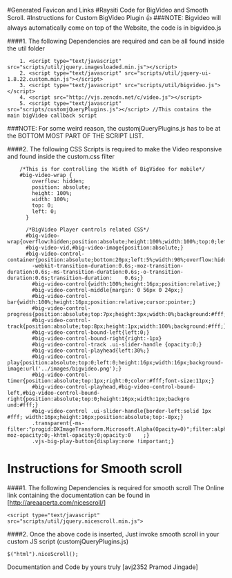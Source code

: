#Generated Favicon and Links
#Raysiti Code for BigVideo and Smooth Scroll.
#Instructions for Custom BigVideo Plugin :+1:
###NOTE: Bigvideo will always automatically come on top of the Website, the code is in bigvideo.js

####1. The following Dependencies are required and can be all found inside the util folder
```
    1. <script type="text/javascript" src="scripts/util/jquery.imagesloaded.min.js"></script>
    2. <script type="text/javascript" src="scripts/util/jquery-ui-1.8.22.custom.min.js"></script>
    3. <script type="text/javascript" src="scripts/util/bigvideo.js"></script>
    4. <script src="http://vjs.zencdn.net/c/video.js"></script>
    5. <script type="text/javascript" src="scripts/customjQueryPlugins.js"></script> //This contains the main bigVideo callback script
```
###NOTE: For some weird reason, the customjQueryPlugins.js has to be at the BOTTOM MOST PART OF THE SCRIPT LIST.

####2. The following CSS Scripts is required to make the Video responsive and found inside the custom.css filter

```
    /*This is for controlling the Width of BigVideo for mobile*/
    #big-video-wrap {
        overflow: hidden;
        position: absolute;
        height: 100%;
        width: 100%;
        top: 0;
        left: 0;
      }

      /*BigVideo Player controls related CSS*/
      #big-video-wrap{overflow:hidden;position:absolute;height:100%;width:100%;top:0;left:0;}
      #big-video-vid,#big-video-image{position:absolute;}
      #big-video-control-container{position:absolute;bottom:20px;left:5%;width:90%;overflow:hidden;
        -webkit-transition-duration:0.6s;-moz-transition-duration:0.6s;-ms-transition-duration:0.6s;-o-transition-duration:0.6s;transition-duration:    0.6s;}
        #big-video-control{width:100%;height:16px;position:relative;}
        #big-video-control-middle{margin: 0 56px 0 24px;}
        #big-video-control-bar{width:100%;height:16px;position:relative;cursor:pointer;}
        #big-video-control-progress{position:absolute;top:7px;height:3px;width:0%;background:#fff;}
        #big-video-control-track{position:absolute;top:8px;height:1px;width:100%;background:#fff;}
        #big-video-control-bound-left{left:0;}
        #big-video-control-bound-right{right:-1px}
        #big-video-control-track .ui-slider-handle {opacity:0;}
        #big-video-control-playhead{left:30%;}
        #big-video-control-play{position:absolute;top:0;left:0;height:16px;width:16px;background-image:url('../images/bigvideo.png');}
        #big-video-control-timer{position:absolute;top:1px;right:0;color:#fff;font-size:11px;}
        #big-video-control-playhead,#big-video-control-bound-left,#big-video-control-bound-right{position:absolute;top:0;height:16px;width:1px;backgro    und:#fff;}
        #big-video-control .ui-slider-handle{border-left:solid 1px #fff; width:16px;height:16px;position:absolute;top:-8px;}
        .transparent{-ms-filter:"progid:DXImageTransform.Microsoft.Alpha(Opacity=0)";filter:alpha(opacity=0);-moz-opacity:0;-khtml-opacity:0;opacity:0    ;}
        .vjs-big-play-button{display:none !important;}
```

# Instructions for Smooth scroll
####1. The following Dependencies is required for smooth scroll
The Online link containing the documentation can be found in [http://areaaperta.com/nicescroll/]
```
<script type="text/javascript" src="scripts/util/jquery.nicescroll.min.js">
```
####2. Once the above code is inserted, Just invoke smooth scroll in your custom JS script (customjQueryPlugins.js)
```
$("html").niceScroll();
```

Documentation and Code by yours truly [avj2352 Pramod Jingade]
